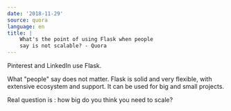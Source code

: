 ```yaml
---
date: '2018-11-29'
source: quora
language: en
title: |
    What's the point of using Flask when people
    say is not scalable? - Quora
---
```


Pinterest and LinkedIn use Flask.

What "people" say does not matter. Flask is solid and very flexible,
with extensive ecosystem and support. It can be used for big and small
projects.

Real question is : how big do you think you need to scale?
